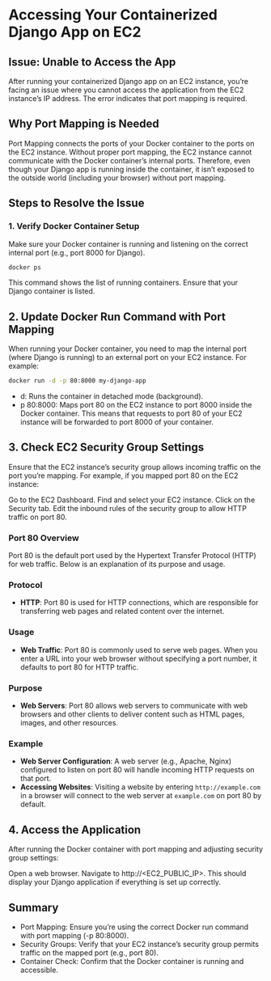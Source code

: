 # Accessing Your Containerized Django App on EC2

## Issue: Unable to Access the App

After running your containerized Django app on an EC2 instance, you’re facing an issue where you cannot access the application from the EC2 instance’s IP address. The error indicates that port mapping is required.

## Why Port Mapping is Needed

Port Mapping connects the ports of your Docker container to the ports on the EC2 instance. Without proper port mapping, the EC2 instance cannot communicate with the Docker container’s internal ports. Therefore, even though your Django app is running inside the container, it isn’t exposed to the outside world (including your browser) without port mapping.

## Steps to Resolve the Issue

### 1. Verify Docker Container Setup

Make sure your Docker container is running and listening on the correct internal port (e.g., port 8000 for Django).

```bash
docker ps
```
This command shows the list of running containers. Ensure that your Django container is listed.

## 2. Update Docker Run Command with Port Mapping
When running your Docker container, you need to map the internal port (where Django is running) to an external port on your EC2 instance. For example:

```bash
docker run -d -p 80:8000 my-django-app
```
- d: Runs the container in detached mode (background).
- p 80:8000: Maps port 80 on the EC2 instance to port 8000 inside the Docker container.
This means that requests to port 80 of your EC2 instance will be forwarded to port 8000 of your container.

## 3. Check EC2 Security Group Settings
Ensure that the EC2 instance’s security group allows incoming traffic on the port you’re mapping. For example, if you mapped port 80 on the EC2 instance:

Go to the EC2 Dashboard.
Find and select your EC2 instance.
Click on the Security tab.
Edit the inbound rules of the security group to allow HTTP traffic on port 80.

### Port 80 Overview

Port 80 is the default port used by the Hypertext Transfer Protocol (HTTP) for web traffic. Below is an explanation of its purpose and usage.

### **Protocol**

- **HTTP**: Port 80 is used for HTTP connections, which are responsible for transferring web pages and related content over the internet.

### **Usage**

- **Web Traffic**: Port 80 is commonly used to serve web pages. When you enter a URL into your web browser without specifying a port number, it defaults to port 80 for HTTP traffic.

### **Purpose**

- **Web Servers**: Port 80 allows web servers to communicate with web browsers and other clients to deliver content such as HTML pages, images, and other resources.

### **Example**

- **Web Server Configuration**: A web server (e.g., Apache, Nginx) configured to listen on port 80 will handle incoming HTTP requests on that port.
- **Accessing Websites**: Visiting a website by entering `http://example.com` in a browser will connect to the web server at `example.com` on port 80 by default.



## 4. Access the Application
After running the Docker container with port mapping and adjusting security group settings:

Open a web browser.
Navigate to http://<EC2_PUBLIC_IP>.
This should display your Django application if everything is set up correctly.

## Summary
- Port Mapping: Ensure you’re using the correct Docker run command with port mapping (-p 80:8000).
- Security Groups: Verify that your EC2 instance’s security group permits traffic on the mapped port (e.g., port 80).
- Container Check: Confirm that the Docker container is running and accessible.

